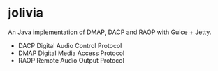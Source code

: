 jolivia
=======

An Java implementation of DMAP, DACP and RAOP with Guice + Jetty.

 - DACP Digital Audio Control Protocol
 - DMAP Digital Media Access Protocol
 - RAOP Remote Audio Output Protocol